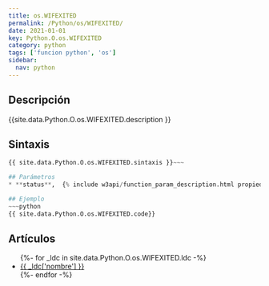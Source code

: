 ```yaml
---
title: os.WIFEXITED
permalink: /Python/os/WIFEXITED/
date: 2021-01-01
key: Python.O.os.WIFEXITED
category: python
tags: ['funcion python', 'os']
sidebar: 
  nav: python
---
```


## Descripción
{{site.data.Python.O.os.WIFEXITED.description }}

## Sintaxis
~~~python
{{ site.data.Python.O.os.WIFEXITED.sintaxis }}~~~

## Parámetros
* **status**,  {% include w3api/function_param_description.html propiedad=site.data.Python.O.os.WIFEXITED valor="status" %}

## Ejemplo
~~~python
{{ site.data.Python.O.os.WIFEXITED.code}}
~~~

## Artículos
<ul>
{%- for _ldc in site.data.Python.O.os.WIFEXITED.ldc -%}
   <li>
       <a href="{{_ldc['url'] }}">{{ _ldc['nombre'] }}</a>
   </li>
{%- endfor -%}
</ul>
